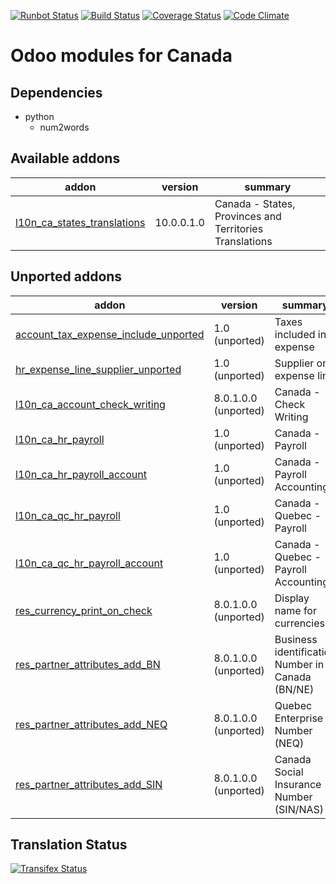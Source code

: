 [![Runbot Status](https://runbot.odoo-community.org/runbot/badge/flat/120/10.0.svg)](https://runbot.odoo-community.org/runbot/repo/github-com-oca-l10n-canada-120)
[![Build Status](https://travis-ci.org/OCA/l10n-canada.svg?branch=10.0)](https://travis-ci.org/OCA/l10n-canada)
[![Coverage Status](https://coveralls.io/repos/OCA/l10n-canada/badge.svg?branch=10.0)](https://coveralls.io/r/OCA/l10n-canada?branch=10.0)
[![Code Climate](https://codeclimate.com/github/OCA/l10n-canada/badges/gpa.svg)](https://codeclimate.com/github/OCA/l10n-canada)

Odoo modules for Canada
=======================

Dependencies
------------
* python
     * num2words

[//]: # (addons)

Available addons
----------------
addon | version | summary
--- | --- | ---
[l10n_ca_states_translations](l10n_ca_states_translations/) | 10.0.0.1.0 | Canada - States, Provinces and Territories Translations


Unported addons
---------------
addon | version | summary
--- | --- | ---
[account_tax_expense_include_unported](account_tax_expense_include_unported/) | 1.0 (unported) | Taxes included in expense
[hr_expense_line_supplier_unported](hr_expense_line_supplier_unported/) | 1.0 (unported) | Supplier on expense line
[l10n_ca_account_check_writing](l10n_ca_account_check_writing/) | 8.0.1.0.0 (unported) | Canada - Check Writing
[l10n_ca_hr_payroll](l10n_ca_hr_payroll/) | 1.0 (unported) | Canada - Payroll
[l10n_ca_hr_payroll_account](l10n_ca_hr_payroll_account/) | 1.0 (unported) | Canada - Payroll Accounting
[l10n_ca_qc_hr_payroll](l10n_ca_qc_hr_payroll/) | 1.0 (unported) | Canada - Quebec - Payroll
[l10n_ca_qc_hr_payroll_account](l10n_ca_qc_hr_payroll_account/) | 1.0 (unported) | Canada - Quebec - Payroll Accounting
[res_currency_print_on_check](res_currency_print_on_check/) | 8.0.1.0.0 (unported) | Display name for currencies
[res_partner_attributes_add_BN](res_partner_attributes_add_BN/) | 8.0.1.0.0 (unported) | Business identification Number in Canada (BN/NE)
[res_partner_attributes_add_NEQ](res_partner_attributes_add_NEQ/) | 8.0.1.0.0 (unported) | Quebec Enterprise Number (NEQ)
[res_partner_attributes_add_SIN](res_partner_attributes_add_SIN/) | 8.0.1.0.0 (unported) | Canada Social Insurance Number (SIN/NAS)

[//]: # (end addons)

Translation Status
------------------
[![Transifex Status](https://www.transifex.com/projects/p/OCA-l10n-canada-10-0/chart/image_png)](https://www.transifex.com/projects/p/OCA-l10n-canada-10-0)
